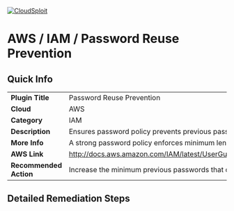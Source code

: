 [![CloudSploit](https://cloudsploit.com/img/logo-big-text-100.png "CloudSploit")](https://cloudsploit.com)

# AWS / IAM / Password Reuse Prevention

## Quick Info

| | |
|-|-|
| **Plugin Title** | Password Reuse Prevention |
| **Cloud** | AWS |
| **Category** | IAM |
| **Description** | Ensures password policy prevents previous password reuse |
| **More Info** | A strong password policy enforces minimum length, expirations, reuse, and symbol usage |
| **AWS Link** | http://docs.aws.amazon.com/IAM/latest/UserGuide/Using_ManagingPasswordPolicies.html |
| **Recommended Action** | Increase the minimum previous passwords that can be reused to 24. |

## Detailed Remediation Steps

